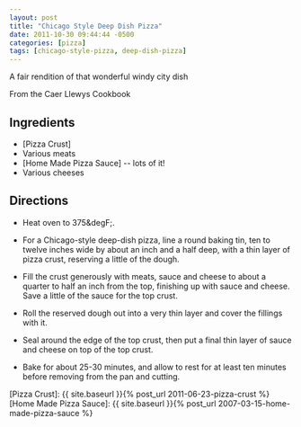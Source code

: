 ```yaml
---
layout: post
title: "Chicago Style Deep Dish Pizza"
date: 2011-10-30 09:44:44 -0500
categories: [pizza]
tags: [chicago-style-pizza, deep-dish-pizza]
---
```

A fair rendition of that wonderful windy city dish

From the Caer Llewys Cookbook


## Ingredients
* [Pizza Crust]
* Various meats
* [Home Made Pizza Sauce] -- lots of it!
* Various cheeses


## Directions

* Heat oven to 375&degF;.

* For a Chicago-style deep-dish pizza, line a round baking tin, ten to
  twelve inches wide by about an inch and a half deep, with a thin
  layer of pizza crust, reserving a little of the dough.

* Fill the crust generously with meats, sauce and cheese to about a
  quarter to half an inch from the top, finishing up with sauce and
  cheese.  Save a little of the sauce for the top crust.

* Roll the reserved dough out into a very thin layer and cover the
  fillings with it.

* Seal around the edge of the top crust, then put a final thin layer
  of sauce and cheese on top of the top crust.

* Bake for about 25-30 minutes, and allow to rest for at least ten
  minutes before removing from the pan and cutting. 

[Pizza Crust]: {{ site.baseurl }}{% post_url 2011-06-23-pizza-crust %}
[Home Made Pizza Sauce]: {{ site.baseurl }}{% post_url 2007-03-15-home-made-pizza-sauce %} 


